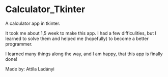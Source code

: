 # Calculator_Tkinter
A calculator app in tkinter. 

It took me about 1,5 week to make this app. I had a few difficulities, but I learned to solve them and helped me (hopefully) to become a better programmer.

I learned many things along the way, and I am happy, that this app is finally done!

Made by: Attila Ladányi
